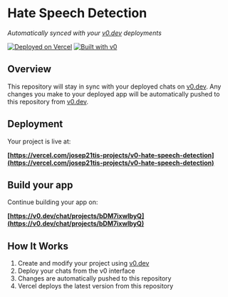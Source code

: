 # Hate Speech Detection

*Automatically synced with your [v0.dev](https://v0.dev) deployments*

[![Deployed on Vercel](https://img.shields.io/badge/Deployed%20on-Vercel-black?style=for-the-badge&logo=vercel)](https://vercel.com/josep21tis-projects/v0-hate-speech-detection)
[![Built with v0](https://img.shields.io/badge/Built%20with-v0.dev-black?style=for-the-badge)](https://v0.dev/chat/projects/bDM7ixwIbyQ)

## Overview

This repository will stay in sync with your deployed chats on [v0.dev](https://v0.dev).
Any changes you make to your deployed app will be automatically pushed to this repository from [v0.dev](https://v0.dev).

## Deployment

Your project is live at:

**[https://vercel.com/josep21tis-projects/v0-hate-speech-detection](https://vercel.com/josep21tis-projects/v0-hate-speech-detection)**

## Build your app

Continue building your app on:

**[https://v0.dev/chat/projects/bDM7ixwIbyQ](https://v0.dev/chat/projects/bDM7ixwIbyQ)**

## How It Works

1. Create and modify your project using [v0.dev](https://v0.dev)
2. Deploy your chats from the v0 interface
3. Changes are automatically pushed to this repository
4. Vercel deploys the latest version from this repository